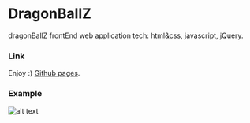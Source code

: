 # DragonBallZ
dragonBallZ frontEnd web application
tech: html&css, javascript, jQuery.

### Link
Enjoy :) [Github pages](https://avimishh.github.io/DragonBallZ/).

### Example

![alt text](https://i.ibb.co/7C0q2pw/dbz.png)
